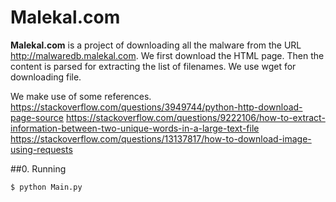 # Malekal.com

**Malekal.com** is a project of downloading all the malware from the URL http://malwaredb.malekal.com. We first download the HTML page. Then the content is parsed for extracting the list of filenames. We use wget for downloading file.   

We make use of some references. 
https://stackoverflow.com/questions/3949744/python-http-download-page-source
https://stackoverflow.com/questions/9222106/how-to-extract-information-between-two-unique-words-in-a-large-text-file
https://stackoverflow.com/questions/13137817/how-to-download-image-using-requests

##0. Running
~~~~
$ python Main.py
~~~~
